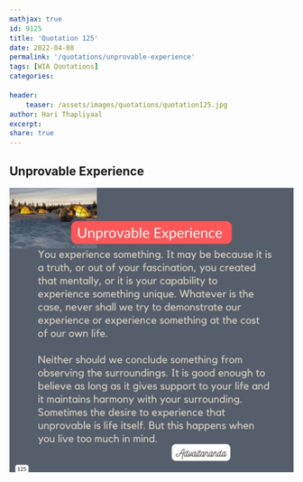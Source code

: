 ```yaml
---
mathjax: true
id: 9125
title: 'Quotation 125'
date: 2022-04-08
permalink: '/quotations/unprovable-experience'
tags: [WIA Quotations] 
categories: 

header:
    teaser: /assets/images/quotations/quotation125.jpg
author: Hari Thapliyaal 
excerpt:
share: true 
---
```


## Unprovable Experience

![Unprovable Experience](/assets/images/quotations/quotation125.jpg)
